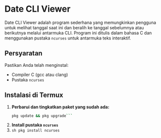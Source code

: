 # Date CLI Viewer

Date CLI Viewer adalah program sederhana yang memungkinkan pengguna untuk melihat tanggal saat ini dan beralih ke tanggal sebelumnya atau berikutnya melalui antarmuka CLI. Program ini ditulis dalam bahasa C dan menggunakan pustaka `ncurses` untuk antarmuka teks interaktif.

## Persyaratan

Pastikan Anda telah menginstal:
- Compiler C (gcc atau clang)
- Pustaka `ncurses`

## Instalasi di Termux

1. **Perbarui dan tingkatkan paket yang sudah ada:**
   ```sh
   pkg update && pkg upgrade```
2. **Install pustaka `ncurses`**
3. ```sh pkg install ncurses```
